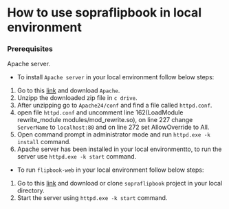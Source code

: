 # How to use sopraflipbook in local environment

### Prerequisites

Apache server.

* To install `Apache server` in your local environment follow below steps:

1. Go to this [link](https://www.apachelounge.com/download/#google_vignette) and download `Apache`.
2. Unzipp the downloaded zip file in `c drive`.
3. After unzipping go to `Apache24/conf` and find a file called `httpd.conf`.
4. open file `httpd.conf` and uncomment line 162(LoadModule rewrite_module modules/mod_rewrite.so), on line 227 change `ServerName` to `localhost:80`
and on line 272 set AllowOverride to All.
5. Open command prompt in administrator mode and run `httpd.exe -k install` command.
6. Apache server has been installed in your local environmentto, to run the server use `httpd.exe -k start` command.

* To run `flipbook-web` in your local environment follow below steps:

1. Go to this [link](https://innersource.soprasteria.com/di-codebase/sopraflipbook/flipbook-web) and download
or clone `sopraflipbook` project in your local directory. 
2. Start the server using `httpd.exe -k start` command.